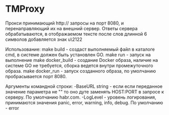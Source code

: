 # TMProxy
Прокси принимающий http:// запросы на порт 8080, и перенаправляющий их на внешний сервер.
Ответы сервера обрабатываются, в отображаемом тексте после слов длинной 6 символов добавляется знак u\2122

Использование:
make build        - создаст выполняемый файл в каталоге cmd, в системе должен быть установлен GO.
make run          - запуск на выполнение 
make docker_build - создание Docker образа, наличие на системе GO не требуется, сборка ведется внутри промежуточного образа.
make docker_run   - запуск созданного образа, по умолчанию пробрасывается порт 8080.

Аргументы командной строки:
-BaseURL string - если если переданное значение параметра не "" то оно дуте заменять HOST:PORT в запросе к серверу. По умолчанию habr.com.
-LogLevel - уровень логирования, принимаются значения panic, error, warning, info, debug. По умолчанию - error